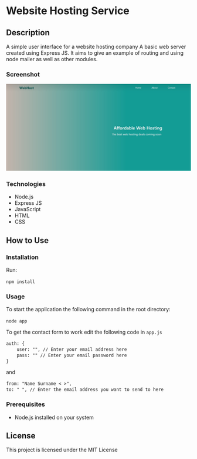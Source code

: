 # Website Hosting Service

## Description

A simple user interface for a website hosting company
A basic web server created using Express JS. It aims to give an example of routing and using node mailer as well as other modules.

### Screenshot

![](public/img/web-host-screenshot.jpg)

### Technologies

- Node.js
- Express JS
- JavaScript
- HTML
- CSS

## How to Use

### Installation

Run:

`npm install`

### Usage

To start the application the following command in the root directory:

`node app`

To get the contact form to work edit the following code in `app.js`

```
auth: {
    user: "", // Enter your email address here
    pass: "" // Enter your email password here
}
```

and

```
from: "Name Surname < >",
to: " ", // Enter the email address you want to send to here
```

### Prerequisites

- Node.js installed on your system

## License

This project is licensed under the MIT License
